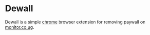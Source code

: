 # Dewall

Dewall is a simple [chrome](https://www.google.com/chrome/) browser extension for removing paywall on [monitor.co.ug](https://www.monitor.co.ug/).
